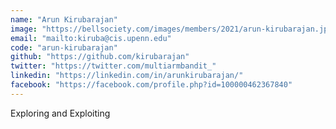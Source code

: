 ```yaml
---
name: "Arun Kirubarajan"
image: "https://bellsociety.com/images/members/2021/arun-kirubarajan.jpg"
email: "mailto:kiruba@cis.upenn.edu"
code: "arun-kirubarajan"
github: "https://github.com/kirubarajan"
twitter: "https://twitter.com/multiarmbandit_"
linkedin: "https://linkedin.com/in/arunkirubarajan/"
facebook: "https://facebook.com/profile.php?id=100000462367840"
---
```

Exploring and Exploiting